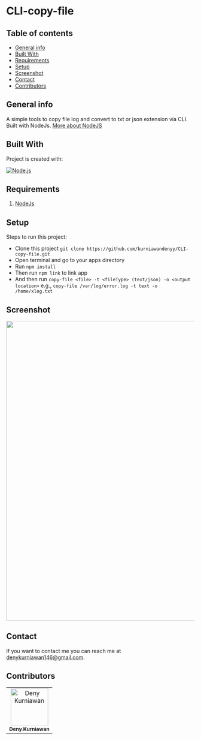 # CLI-copy-file

## Table of contents
* [General info](#general-info)
* [Built With](#built-with)
* [Requirements](#requirements)
* [Setup](#setup)
* [Screenshot](#screenshot)
* [Contact](#contact)
* [Contributors](#contributors)

## General info
A simple tools to copy file log and convert to txt or json extension via CLI. Built with NodeJs. [More about NodeJS](https://nodejs.org/en/)
	
## Built With
Project is created with:

[![Node.js](https://img.shields.io/badge/Node.js-v.12.21-green.svg?style=rounded-square)](https://nodejs.org/)

## Requirements
1. <a href="https://nodejs.org/en/">NodeJs</a>

## Setup
Steps to run this project:

 - Clone this project ```git clone https://github.com/kurniawandenyy/CLI-copy-file.git```
 - Open terminal and go to your apps directory
 - Run ```npm install```
 - Then run ```npm link``` to link app
 - And then run ```copy-file <file> -t <fileType> (text/json) -o <output location>``` e.g., ```copy-file /var/log/error.log -t text -o /home/xlog.txt```

## Screenshot
<img src=https://user-images.githubusercontent.com/48039021/147723092-81787935-aa46-436b-8a4d-9b8579c54abf.png width="800px" />

## Contact

If you want to contact me you can reach me at <denykurniawan146@gmail.com>.

## Contributors

<center>
  <table>
    <tr>
      <td align="center">
        <a href="https://github.com/kurniawandenyy">
          <img width="100" src="https://avatars1.githubusercontent.com/u/48039021?s=460&v=4" alt="Deny Kurniawan"><br/>
          <sub><b>Deny Kurniawan</b></sub>
        </a>
      </td>
    </tr>
  </table>
</center>

